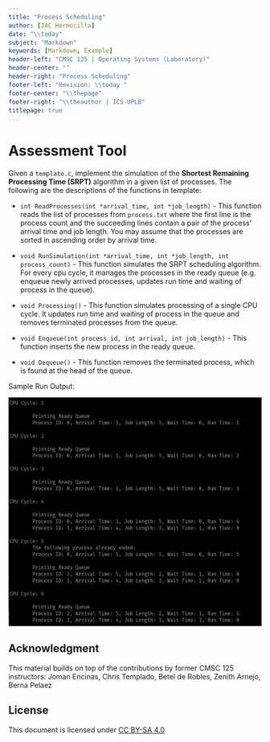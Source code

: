 ```yaml
---
title: "Process Scheduling"
author: [JAC Hermocilla]
date: "\\today"
subject: "Markdown"
keywords: [Markdown, Example]
header-left: "CMSC 125 | Operating Systems (Laboratory)"
header-center: ""
header-right: "Process Scheduling"
footer-left: "Revision: \\today "
footer-center: "\\thepage"
footer-right: "\\theauthor | ICS-UPLB"
titlepage: true
...
```


# Assessment Tool

Given a `template.c`, implement the simulation of the **Shortest Remaining Processing Time (SRPT)** algorithm in a given list of processes. The following are the descriptions of the functions in template:

- `int ReadProcesses(int *arrival_time, int *job_length)` - This function reads the list of processes from `process.txt` where the first line is the process count and the succeeding lines contain a pair of the process’ arrival time and job length. You may assume that the processes are sorted in ascending order by arrival time.

- `void RunSimulation(int *arrival_time, int *job_length, int process_count)` - This function simulates the SRPT scheduling algorithm. For every cpu cycle, it manages the processes in the ready queue (e.g. enqueue newly arrived processes, updates run time and waiting of process in the queue).

- `void Processing()` - This function simulates processing of a single CPU cycle. It updates run time and waiting of process in the queue and removes terminated processes from the queue.

- `void Enqueue(int process_id, int arrival, int job_length)` - This function inserts the new process in the ready queue.

- `void Dequeue()` - This function removes the terminated process, which is found at the head of the queue.

Sample Run Output:


![Sample Run](figures/process_sked_run.png)


## Acknowledgment

This material builds on top of the contributions by former CMSC 125 instructors: Joman Encinas, Chris Templado, Betel de Robles, Zenith Arnejo, Berna Pelaez 

## License

This document is licensed under [CC BY-SA 4.0](https://creativecommons.org/licenses/by-sa/4.0/)
